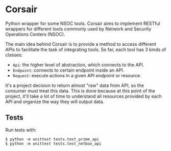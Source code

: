 # Corsair
Python wrapper for some NSOC tools.  Corsair aims to implement RESTful wrappers for different tools commonly used by Network and Security Operations Centers (NSOC).

The main idea behind Corsair is to provide a method to access different APIs to facilitate the task of integrating tools.  So far, each tool has 3 kinds of classes:

* `Api`: the higher level of abstraction, which connects to the API.
* `Endpoint`: connects to certain endpoint inside an API.
* `Request`: execute actions in a given API endpoint or resource.

It's a project decision to return almost "raw" data from API, so the consumer must treat this data.  This is done because at this point of the project, it'll take a lot of time to understand all resources provided by each API and organize the way they will output data.


## Tests
Run tests with:

```
$ python -m unittest tests.test_prime_api
$ python -m unittest tests.test_netbox_api
```
